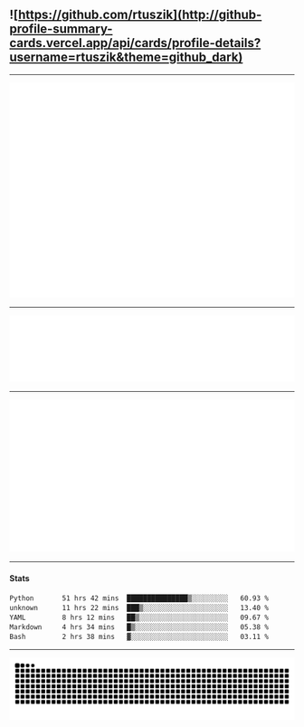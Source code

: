 ## ![https://github.com/rtuszik](http://github-profile-summary-cards.vercel.app/api/cards/profile-details?username=rtuszik&theme=github_dark)

---

![](https://raw.githubusercontent.com/rtuszik/rtuszik/main/metrics.plugin.activity.svg)

---

![](https://raw.githubusercontent.com/rtuszik/rtuszik/main/metrics.plugin.habits.facts.svg)

---

![](https://raw.githubusercontent.com/rtuszik/rtuszik/main/metrics.plugin.stars.svg)

---

#### Stats

<!--START_SECTION:waka-->

```txt
Python       51 hrs 42 mins  ███████████████▒░░░░░░░░░   60.93 %
unknown      11 hrs 22 mins  ███▒░░░░░░░░░░░░░░░░░░░░░   13.40 %
YAML         8 hrs 12 mins   ██▒░░░░░░░░░░░░░░░░░░░░░░   09.67 %
Markdown     4 hrs 34 mins   █▒░░░░░░░░░░░░░░░░░░░░░░░   05.38 %
Bash         2 hrs 38 mins   ▓░░░░░░░░░░░░░░░░░░░░░░░░   03.11 %
```

<!--END_SECTION:waka-->

---

![](https://raw.githubusercontent.com/rtuszik/rtuszik/output/github-contribution-grid-snake-dark.svg)
